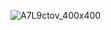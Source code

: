 ![A7L9ctov_400x400](https://user-images.githubusercontent.com/65043099/198822207-7d6e34ef-4a8f-4626-97e8-3952d508f61a.jpg)
